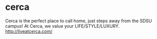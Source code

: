 # cerca
Cerca is the perfect place to call home, just steps away from the SDSU campus! At Cerca, we value your LIFE/STYLE/LUXURY. 
http://liveatcerca.com/
